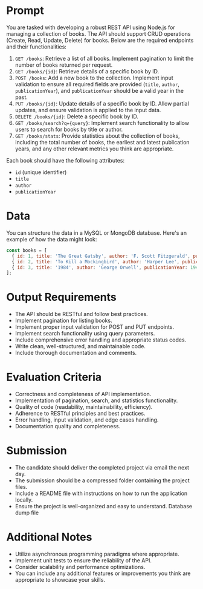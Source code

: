 # Prompt
You are tasked with developing a robust REST API using Node.js for managing a collection of books. The API should support CRUD operations (Create, Read, Update, Delete) for books. Below are the required endpoints and their functionalities:

1. `GET /books`: Retrieve a list of all books. Implement pagination to limit the number of books returned per request.
2. `GET /books/{id}`: Retrieve details of a specific book by ID.
3. `POST /books`: Add a new book to the collection. Implement input validation to ensure all required fields are provided (`title`, `author`, `publicationYear`), and `publicationYear` should be a valid year in the past.
4. `PUT /books/{id}`: Update details of a specific book by ID. Allow partial updates, and ensure validation is applied to the input data.
5. `DELETE /books/{id}`: Delete a specific book by ID.
6. `GET /books/search?q={query}`: Implement search functionality to allow users to search for books by title or author.
7. `GET /books/stats`: Provide statistics about the collection of books, including the total number of books, the earliest and latest publication years, and any other relevant metrics you think are appropriate.

Each book should have the following attributes:
- `id` (unique identifier)
- `title`
- `author`
- `publicationYear`

# Data
You can structure the data in a MySQL or MongoDB database. Here's an example of how the data might look:

```javascript
const books = [
  { id: 1, title: 'The Great Gatsby', author: 'F. Scott Fitzgerald', publicationYear: 1925 },
  { id: 2, title: 'To Kill a Mockingbird', author: 'Harper Lee', publicationYear: 1960 },
  { id: 3, title: '1984', author: 'George Orwell', publicationYear: 1949 }
];
```

# Output Requirements
- The API should be RESTful and follow best practices.
- Implement pagination for listing books.
- Implement proper input validation for POST and PUT endpoints.
- Implement search functionality using query parameters.
- Include comprehensive error handling and appropriate status codes.
- Write clean, well-structured, and maintainable code.
- Include thorough documentation and comments.

# Evaluation Criteria
- Correctness and completeness of API implementation.
- Implementation of pagination, search, and statistics functionality.
- Quality of code (readability, maintainability, efficiency).
- Adherence to RESTful principles and best practices.
- Error handling, input validation, and edge cases handling.
- Documentation quality and completeness.

# Submission
- The candidate should deliver the completed project via email the next day.
- The submission should be a compressed folder containing the project files.
- Include a README file with instructions on how to run the application locally.
- Ensure the project is well-organized and easy to understand.
Database dump file

# Additional Notes
- Utilize asynchronous programming paradigms where appropriate.
- Implement unit tests to ensure the reliability of the API.
- Consider scalability and performance optimizations.
- You can include any additional features or improvements you think are appropriate to showcase your skills.
